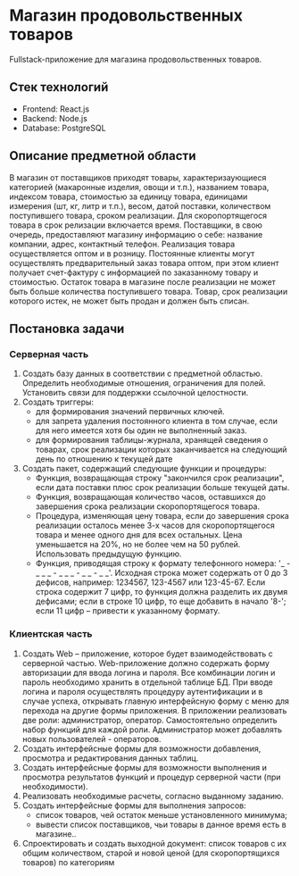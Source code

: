 # Магазин продовольственных товаров

Fullstack-приложение для магазина продовольственных товаров.

## Стек технологий

- Frontend: React.js
- Backend: Node.js
- Database: PostgreSQL

## Описание предметной области

В магазин от поставщиков приходят товары, характеризаующиеся категорией (макаронные изделия, овощи и т.п.), названием товара, индексом товара, стоимостью за единицу товара, единицами измерения (шт, кг, литр и т.п.), весом, датой поставки, количеством поступившего товара, сроком реализации. Для скоропортящегося товара в срок релизации включается время. Поставщики, в свою очередь, предоставляют магазину информацию о себе: название компании, адрес, контактный телефон. Реализация товара осуществляется оптом и в розницу. Постоянные клиенты могут осуществлять предварительный заказ товара оптом, при этом клиент получает счет-фактуру с информацией по заказанному товару и стоимостью. Остаток товара в магазине после реализации не может быть больше количества поступившего товара. Товар, срок реализации которого истек, не может быть продан и должен быть списан.

## Постановка задачи

### Серверная часть

1. Создать базу данных в соответствии с предметной областью. Определить необходимые отношения, ограничения для полей. Установить связи для поддержки ссылочной целостности.
2. Создать триггеры:
    - для формирования значений первичных ключей.
    - для запрета удаления постоянного клиента в том случае, если для него имеется хотя бы один не выполненный заказ.
    - для формирования таблицы-журнала, хранящей сведения о товарах, срок реализации которых заканчивается на следующий день по отношению к текущей дате
3. Создать пакет, содержащий следующие функции и процедуры:
    - Функция, возвращающая строку "закончился срок реализации", если дата поставки плюс срок реализации больше текущей даты.
    - Функция, возвращающая количество часов, оставшихся до завершения срока реализации скоропортящегося товара.
    - Процедура, изменяющая цену товара, если до завершения срока реализации осталось менее 3-х часов для скоропортящегося товара и менее одного дня для всех остальных. Цена уменьшается на 20%, но не более чем на 50 рублей. Использовать предыдущую функцию.
    - Функция, приводящая строку к формату телефонного номера: '_ - _ _ _ - _ _ _ - _ _ - _ _'. Исходная строка может содержать от 0 до 3 дефисов, например: 1234567, 123-4567 или 123-45-67. Если строка содержит 7 цифр, то функция должна разделить их двумя дефисами; если в строке 10 цифр, то еще добавить в начало '8-'; если 11 цифр – привести к указанному формату.

### Клиентская часть

1. Создать Web – приложение, которое будет взаимодействовать с серверной частью. Web-приложение должно содержать форму авторизации для ввода логина и пароля. Все комбинации логин и пароль необходимо хранить в отдельной таблице БД. При вводе логина и пароля осуществлять процедуру аутентификации и в случае успеха, открывать главную интерфейсную форму с меню для перехода на другие формы приложения. В приложении реализовать две роли: администратор, оператор. Самостоятельно определить набор функций для каждой роли. Администратор может добавлять новых пользователей - операторов.
2. Создать интерфейсные формы для возможности добавления, просмотра и редактирования данных таблиц.
3. Создать интерфейсные формы для возможности выполнения и просмотра результатов функций и процедур серверной части (при необходимости).
4. Реализовать необходимые расчеты, согласно выданному заданию.
5. Создать интерфейсные формы для выполнения запросов:
    - список товаров, чей остаток меньше установленного минимума;
    - вывести список поставщиков, чьи товары в данное время есть в магазине..
6. Спроектировать и создать выходной документ: список товаров с их общим количеством, старой и новой ценой (для скоропортящихся товаров) по категориям